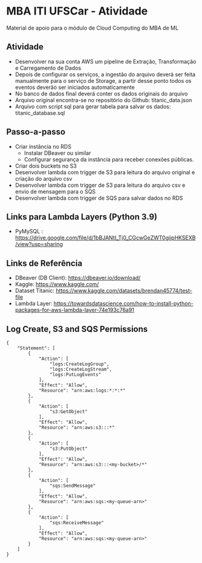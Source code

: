 # MBA ITI UFSCar - Atividade
Material de apoio para o módulo de Cloud Computing do MBA de ML

## Atividade

- Desenvolver na sua conta AWS um pipeline de Extração, Transformação e Carregamento de Dados
- Depois de configurar os serviços, a ingestão do arquivo deverá ser feita manualmente para o serviço de Storage, a partir desse ponto todos os eventos deverão ser iniciados automaticamente
- No banco de dados final deverá conter os dados originais do arquivo
- Arquivo original encontra-se no repositório do Github: titanic_data.json
- Arquivo com script sql para gerar tabela para salvar os dados: titanic_database.sql

## Passo-a-passo
- Criar instância no RDS
  - Instalar DBeaver ou similar
  - Configurar segurança da instância para receber conexões públicas.
- Criar dois buckets no S3
- Desenvolver lambda com trigger de S3 para leitura do arquivo original e criação do arquivo csv
- Desenvolver lambda com trigger de S3 para leitura do arquivo csv e envio de mensagem para o SQS
- Desenvolver lambda com trigger de SQS para salvar dados no RDS

## Links para Lambda Layers (Python 3.9)
- PyMySQL : https://drive.google.com/file/d/1bBJANtI_Tj0_CGcwGeZWT0giipHKSEXB/view?usp=sharing

## Links de Referência
- DBeaver (DB Client): https://dbeaver.io/download/ 
- Kaggle: https://www.kaggle.com/ 
- Dataset Titanic: https://www.kaggle.com/datasets/brendan45774/test-file
- Lambda Layer: https://towardsdatascience.com/how-to-install-python-packages-for-aws-lambda-layer-74e193c76a91


## Log Create, S3 and SQS Permissions
```
{
    "Statement": [
        {
            "Action": [
                "logs:CreateLogGroup",
                "logs:CreateLogStream",
                "logs:PutLogEvents"
            ],
            "Effect": "Allow",
            "Resource": "arn:aws:logs:*:*:*"
        },
		{
			"Action": [
				"s3:GetObject"
			],
			"Effect": "Allow",
			"Resource": "arn:aws:s3:::*"
		},
		{
			"Action": [
				"s3:PutObject"
			],
			"Effect": "Allow",
			"Resource": "arn:aws:s3:::<my-bucket>/*"
		},
		{
            "Action": [
                "sqs:SendMessage"
            ],
            "Effect": "Allow",
            "Resource": "arn:aws:sqs:<my-queue-arn>"
        },
        {
            "Action": [
                "sqs:ReceiveMessage"
            ],
            "Effect": "Allow",
            "Resource": "arn:aws:sqs:<my-queue-arn>"
        }
    ]
}


```
